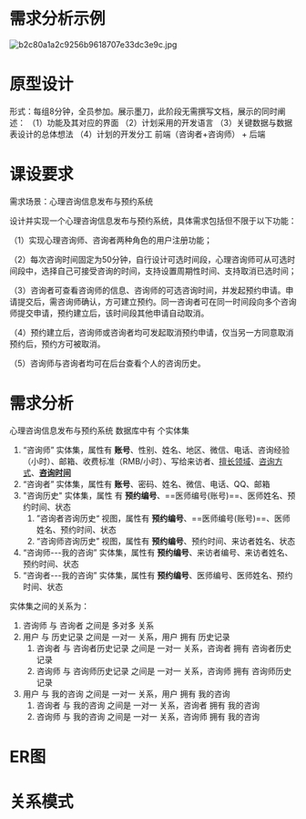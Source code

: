 # 需求分析示例
![b2c80a1a2c9256b9618707e33dc3e9c.jpg](https://bu.dusays.com/2023/10/14/652a3d3ad375b.jpg)

# 原型设计
形式：每组8分钟，全员参加。展示墨刀，此阶段无需撰写文档，展示的同时阐述：
（1）功能及其对应的界面
（2）计划采用的开发语言
（3）关键数据与数据表设计的总体想法
（4）计划的开发分工  前端（咨询者+咨询师） + 后端
# 课设要求
需求场景：心理咨询信息发布与预约系统

设计并实现一个心理咨询信息发布与预约系统，具体需求包括但不限于以下功能：

（1）实现心理咨询师、咨询者两种角色的用户注册功能；

（2）每次咨询时间固定为50分钟，自行设计可选时间段，心理咨询师可从可选时间段中，选择自己可接受咨询的时间，支持设置周期性时间、支持取消已选时间；

（3）咨询者可查看咨询师的信息、咨询师的可选咨询时间，并发起预约申请。申请提交后，需咨询师确认，方可建立预约。同一咨询者可在同一时间段向多个咨询师提交申请，预约建立后，该时间段其他申请自动取消。

（4）预约建立后，咨询师或咨询者均可发起取消预约申请，仅当另一方同意取消预约后，预约方可被取消。

（5）咨询师与咨询者均可在后台查看个人的咨询历史。
# 需求分析
心理咨询信息发布与预约系统 数据库中有  个实体集
1. “咨询师” 实体集，属性有 **账号**、性别、姓名、地区、微信、电话、咨询经验（小时）、邮箱、收费标准（RMB/小时）、写给来访者、<u>擅长领域</u>、<u>咨询方式</u>、<u>**咨询时间**</u>
2. “咨询者” 实体集，属性有 **账号**、密码、姓名、微信、电话、QQ、邮箱
3. "咨询历史" 实体集，属性 有 **预约编号**、==医师编号(账号)==、医师姓名、预约时间、状态
	1. ”咨询者咨询历史“ 视图，属性有 **预约编号**、==医师编号(账号)==、医师姓名、预约时间、状态
	2. “咨询师咨询历史” 视图，属性有 **预约编号**、预约时间、来访者姓名、状态
4. “咨询师---我的咨询” 实体集，属性有 **预约编号**、来访者编号、来访者姓名、预约时间、状态
5. “咨询者---我的咨询” 实体集，属性有 **预约编号**、医师编号、医师姓名、预约时间、状态

实体集之间的关系为：
1. 咨询师 与 咨询者 之间是 多对多 关系
2. 用户 与 历史记录 之间是 一对一 关系，用户 拥有 历史记录
	1. 咨询者 与 咨询者历史记录 之间是 一对一 关系，咨询者 拥有 咨询者历史记录
	2. 咨询师 与 咨询师历史记录 之间是 一对一 关系，咨询师 拥有 咨询师历史记录
3.  用户 与 我的咨询 之间是 一对一 关系，用户 拥有 我的咨询
	1. 咨询者 与 我的咨询 之间是 一对一 关系，咨询者 拥有 我的咨询
	2. 咨询师 与 我的咨询 之间是 一对一 关系，咨询师 拥有 我的咨询

# ER图 

# 关系模式